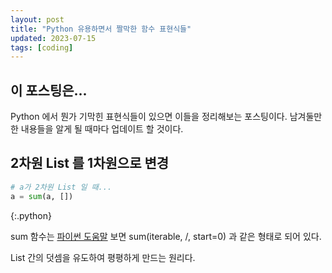 ```yaml
---
layout: post
title: "Python 유용하면서 짤막한 함수 표현식들"
updated: 2023-07-15
tags: [coding]
---
```


## 이 포스팅은...

Python 에서 뭔가 기막힌 표현식들이 있으면 이들을 정리해보는 포스팅이다. 남겨둘만한 내용들을 알게 될 때마다 업데이트 할 것이다.

## 2차원 List 를 1차원으로 변경

```python
# a가 2차원 List 일 때...
a = sum(a, [])
```
{:.python}

sum 함수는 [파이썬 도움말](https://docs.python.org/3/library/functions.html#sum) 보면 sum(iterable, /, start=0) 과 같은 형태로 되어 있다.

List 간의 덧셈을 유도하여 평평하게 만드는 원리다.